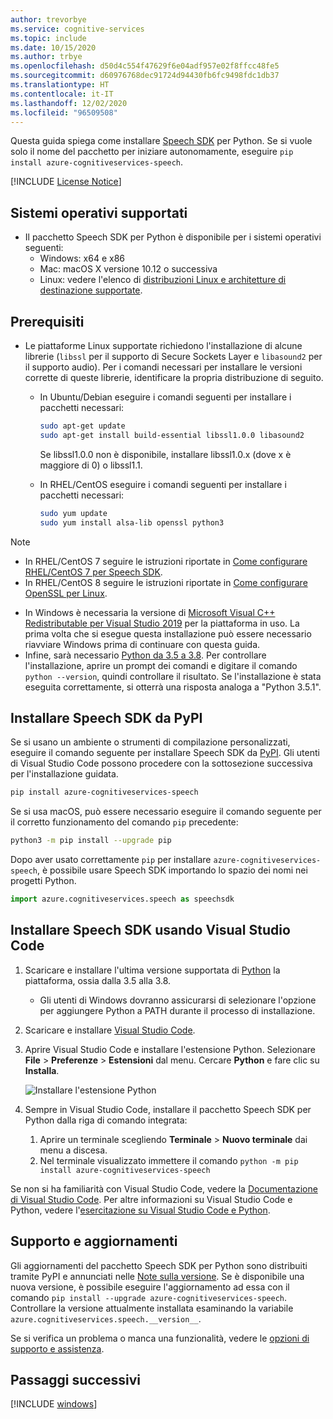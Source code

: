 ```yaml
---
author: trevorbye
ms.service: cognitive-services
ms.topic: include
ms.date: 10/15/2020
ms.author: trbye
ms.openlocfilehash: d50d4c554f47629f6e04adf957e02f8ffcc48fe5
ms.sourcegitcommit: d60976768dec91724d94430fb6fc9498fdc1db37
ms.translationtype: HT
ms.contentlocale: it-IT
ms.lasthandoff: 12/02/2020
ms.locfileid: "96509508"
---
```

Questa guida spiega come installare [Speech SDK](~/articles/cognitive-services/speech-service/speech-sdk.md) per Python. Se si vuole solo il nome del pacchetto per iniziare autonomamente, eseguire `pip install azure-cognitiveservices-speech`.

[!INCLUDE [License Notice](~/includes/cognitive-services-speech-service-license-notice.md)]

## <a name="supported-operating-systems"></a>Sistemi operativi supportati

- Il pacchetto Speech SDK per Python è disponibile per i sistemi operativi seguenti:
  - Windows: x64 e x86
  - Mac: macOS X versione 10.12 o successiva
  - Linux: vedere l'elenco di [distribuzioni Linux e architetture di destinazione supportate](~/articles/cognitive-services/speech-service/speech-sdk.md).

## <a name="prerequisites"></a>Prerequisiti

- Le piattaforme Linux supportate richiedono l'installazione di alcune librerie (`libssl` per il supporto di Secure Sockets Layer e `libasound2` per il supporto audio). Per i comandi necessari per installare le versioni corrette di queste librerie, identificare la propria distribuzione di seguito.

  - In Ubuntu/Debian eseguire i comandi seguenti per installare i pacchetti necessari:

    ```sh
    sudo apt-get update
    sudo apt-get install build-essential libssl1.0.0 libasound2
    ```

    Se libssl1.0.0 non è disponibile, installare libssl1.0.x (dove x è maggiore di 0) o libssl1.1.

  - In RHEL/CentOS eseguire i comandi seguenti per installare i pacchetti necessari:

    ```sh
    sudo yum update
    sudo yum install alsa-lib openssl python3
    ```

> [!NOTE]
> - In RHEL/CentOS 7 seguire le istruzioni riportate in [Come configurare RHEL/CentOS 7 per Speech SDK](~/articles/cognitive-services/speech-service/how-to-configure-rhel-centos-7.md).
> - In RHEL/CentOS 8 seguire le istruzioni riportate in [Come configurare OpenSSL per Linux](~/articles/cognitive-services/speech-service/how-to-configure-openssl-linux.md).

- In Windows è necessaria la versione di [Microsoft Visual C++ Redistributable per Visual Studio 2019](https://support.microsoft.com/help/2977003/the-latest-supported-visual-c-downloads) per la piattaforma in uso. La prima volta che si esegue questa installazione può essere necessario riavviare Windows prima di continuare con questa guida.
- Infine, sarà necessario [Python da 3.5 a 3.8](https://www.python.org/downloads/). Per controllare l'installazione, aprire un prompt dei comandi e digitare il comando `python --version`, quindi controllare il risultato. Se l'installazione è stata eseguita correttamente, si otterrà una risposta analoga a "Python 3.5.1".

## <a name="install-the-speech-sdk-from-pypi"></a>Installare Speech SDK da PyPI

Se si usano un ambiente o strumenti di compilazione personalizzati, eseguire il comando seguente per installare Speech SDK da [PyPI](https://pypi.org/). Gli utenti di Visual Studio Code possono procedere con la sottosezione successiva per l'installazione guidata.

```sh
pip install azure-cognitiveservices-speech
```

Se si usa macOS, può essere necessario eseguire il comando seguente per il corretto funzionamento del comando `pip` precedente:

```sh
python3 -m pip install --upgrade pip
```

Dopo aver usato correttamente `pip` per installare `azure-cognitiveservices-speech`, è possibile usare Speech SDK importando lo spazio dei nomi nei progetti Python.

```py
import azure.cognitiveservices.speech as speechsdk
```

## <a name="install-the-speech-sdk-using-visual-studio-code"></a>Installare Speech SDK usando Visual Studio Code

1. Scaricare e installare l'ultima versione supportata di [Python](https://www.python.org/downloads/) la piattaforma, ossia dalla 3.5 alla 3.8.
   - Gli utenti di Windows dovranno assicurarsi di selezionare l'opzione per aggiungere Python a PATH durante il processo di installazione.
1. Scaricare e installare [Visual Studio Code](https://code.visualstudio.com/Download).
1. Aprire Visual Studio Code e installare l'estensione Python. Selezionare **File** > **Preferenze** > **Estensioni** dal menu. Cercare **Python** e fare clic su **Installa**.

   ![Installare l'estensione Python](~/articles/cognitive-services/speech-service/media/sdk/qs-python-vscode-python-extension.png)

1. Sempre in Visual Studio Code, installare il pacchetto Speech SDK per Python dalla riga di comando integrata:
   1. Aprire un terminale scegliendo **Terminale** > **Nuovo terminale** dai menu a discesa.
   1. Nel terminale visualizzato immettere il comando `python -m pip install azure-cognitiveservices-speech`

Se non si ha familiarità con Visual Studio Code, vedere la [Documentazione di Visual Studio Code](https://code.visualstudio.com/docs). Per altre informazioni su Visual Studio Code e Python, vedere l'[esercitazione su Visual Studio Code e Python](https://code.visualstudio.com/docs/python/python-tutorial).

## <a name="support-and-updates"></a>Supporto e aggiornamenti

Gli aggiornamenti del pacchetto Speech SDK per Python sono distribuiti tramite PyPI e annunciati nelle [Note sulla versione](~/articles/cognitive-services/speech-service/releasenotes.md).
Se è disponibile una nuova versione, è possibile eseguire l'aggiornamento ad essa con il comando `pip install --upgrade azure-cognitiveservices-speech`.
Controllare la versione attualmente installata esaminando la variabile `azure.cognitiveservices.speech.__version__`.

Se si verifica un problema o manca una funzionalità, vedere le [opzioni di supporto e assistenza](../../../../cognitive-services-support-options.md?context=%2fazure%2fcognitive-services%2fspeech-service%2fcontext%2fcontext%253fcontext%253d%2fazure%2fcognitive-services%2fspeech-service%2fcontext%2fcontext).

## <a name="next-steps"></a>Passaggi successivi

[!INCLUDE [windows](../quickstart-list.md)]